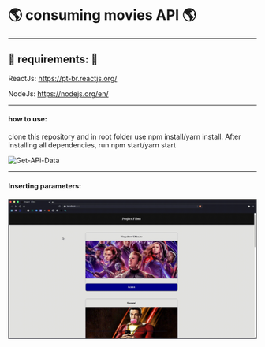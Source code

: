 # :earth_americas: consuming movies API :earth_americas:

---

## :pushpin: requirements: :pushpin:

ReactJs: https://pt-br.reactjs.org/

NodeJs: https://nodejs.org/en/


---
#### how to use: 
  clone this repository and in root folder use npm install/yarn install. 
  After installing all dependencies, run npm start/yarn start  
  
  
  
![Get-APi-Data](gifUploads/get-api.gif)


---

#### Inserting parameters: 
![Params-APi](gifUploads/params.gif)
